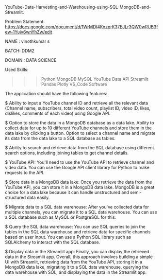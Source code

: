 YouTube-Data-Harvesting-and-Warehousing-using-SQL-MongoDB-and-Streamlit.

Problem Statement: https://docs.google.com/document/d/1WrMDf4KnzprK37EJLr3QW0wRUB3few-1Yujv6wnYhZw/edit


NAME : vinothkumar s

BATCH: DDM2

DOMAIN : DATA SCIENCE

Used Skills:
>>> Python
>>> MongoDB
>>> MySQL
>>> YouTube Data API
>>> Streamlit
>>> Pandas
>>> Plotly
>>> VS_Code Software

The application should have the following features:

$ Ability to input a YouTube channel ID and retrieve all the relevant data (Channel name, subscribers, total video count, playlist ID, video ID, likes, dislikes, comments of each video) using Google API.

$ Option to store the data in a MongoDB database as a data lake. Ability to collect data for up to 10 different YouTube channels and store them in the data lake by clicking a button. Option to select a channel name and migrate its data from the data lake to a SQL database as tables.

$ Ability to search and retrieve data from the SQL database using different search options, including joining tables to get channel details.

$ YouTube API: You'll need to use the YouTube API to retrieve channel and video data. You can use the Google API client library for Python to make requests to the API.

$ Store data in a MongoDB data lake: Once you retrieve the data from the YouTube API, you can store it in a MongoDB data lake. MongoDB is a great choice for a data lake because it can handle unstructured and semi-structured data easily.

$ Migrate data to a SQL data warehouse: After you've collected data for multiple channels, you can migrate it to a SQL data warehouse. You can use a SQL database such as MySQL or PostgreSQL for this.

$ Query the SQL data warehouse: You can use SQL queries to join the tables in the SQL data warehouse and retrieve data for specific channels based on user input. You can use a Python SQL library such as SQLAlchemy to interact with the SQL database.

$ Display data in the Streamlit app: Finally, you can display the retrieved data in the Streamlit app. Overall, this approach involves building a simple UI with Streamlit, retrieving data from the YouTube API, storing it in a MongoDB data lake, migrating it to a SQL data warehouse, querying the data warehouse with SQL, and displaying the data in the Streamlit app.
